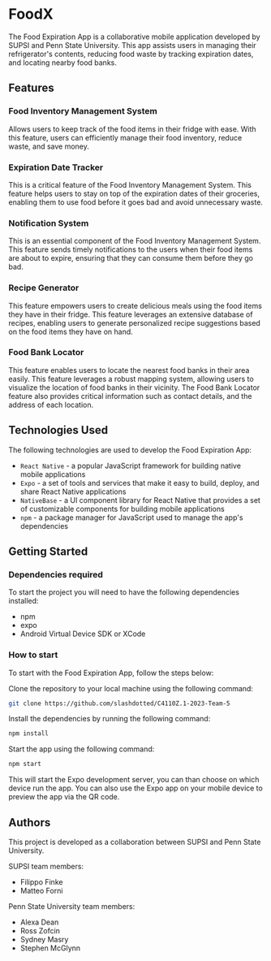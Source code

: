 # FoodX
The Food Expiration App is a collaborative mobile application developed by SUPSI and Penn State University. This app assists users in managing their refrigerator's contents, reducing food waste by tracking expiration dates, and locating nearby food banks.

## Features
### Food Inventory Management System

Allows users to keep track of the food items in their fridge with ease. With this feature, users can efficiently manage their food inventory, reduce waste, and save money.

### Expiration Date Tracker

This is a critical feature of the Food Inventory Management System. This feature helps users to stay on top of the expiration dates of their groceries, enabling them to use food before it goes bad and avoid unnecessary waste.

### Notification System

This is an essential component of the Food Inventory Management System. This feature sends timely notifications to the users when their food items are about to expire, ensuring that they can consume them before they go bad.

### Recipe Generator

This feature empowers users to create delicious meals using the food items they have in their fridge. This feature leverages an extensive database of recipes, enabling users to generate personalized recipe suggestions based on the food items they have on hand.

### Food Bank Locator
This feature enables users to locate the nearest food banks in their area easily. This feature leverages a robust mapping system, allowing users to visualize the location of food banks in their vicinity. The Food Bank Locator feature also provides critical information such as contact details, and the address of each location.

## Technologies Used
The following technologies are used to develop the Food Expiration App:

- `React Native` - a popular JavaScript framework for building native mobile applications
- `Expo` - a set of tools and services that make it easy to build, deploy, and share React Native applications
- `NativeBase` - a UI component library for React Native that provides a set of customizable components for building mobile applications
- `npm` - a package manager for JavaScript used to manage the app's dependencies
## Getting Started
### Dependencies required

To start the project you will need to have the following dependencies installed:
* npm
* expo
* Android Virtual Device SDK or XCode

### How to start

To start with the Food Expiration App, follow the steps below:

Clone the repository to your local machine using the following command:
```bash
git clone https://github.com/slashdotted/C4110Z.1-2023-Team-5
```
Install the dependencies by running the following command:
```bash
npm install
```
Start the app using the following command:
```bash
npm start
```

This will start the Expo development server, you can than choose on which device run the app. You can also use the Expo app on your mobile device to preview the app via the QR code.

## Authors
This project is developed as a collaboration between SUPSI and Penn State University.

SUPSI team members:
- Filippo Finke
- Matteo Forni

Penn State University team members:
- Alexa Dean
- Ross Zofcin
- Sydney Masry
- Stephen McGlynn
